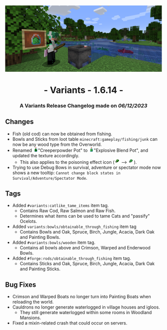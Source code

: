![Additions and Changes from 1.6.14](ChangelogPhoto.png)

# <center>- Variants - 1.6.14 -</center>
### <center>A Variants Release Changelog made on *06/12/2023*</center>

## Changes
- Fish (old cod) can now be obtained from fishing.
- Bowls and Sticks from loot table ```minecraft:gameplay/fishing/junk``` can now be any wood type from the Overworld.
- Renamed ![A](Assets/creeper_powder_pot_old.png)"Creeperpowder Pot" to ![A](Assets/creeper_powder_pot_new.png)"Explosive Blend Pot", and updated the texture accordingly.
  - This also applies to the poisoning effect icon (![A](Assets/creeper_powder_poisoning_old.png) --> ![A](Assets/creeper_powder_poisoning_new.png)).
- Trying to use Debug Bows in survival, adventure or spectator mode now shows a new tooltip: ```Cannot change block states in Survival/Adventure/Spectator Mode```.

## Tags
- Added ```#variants:catlike_tame_items``` item tag.
    - Contains Raw Cod, Raw Salmon and Raw Fish.
    - Determines what items can be used to tame Cats and "passify" Ocelots.
- Added ```variants:bowls/obtainable_through_fishing``` item tag
  - Contains Bowls and Oak, Spruce, Birch, Jungle, Acacia, Dark Oak and Painting Bowls.
- Added ```#variants:bowls/wooden``` item tag.
  - Contains all bowls above and Crimson, Warped and Enderwood Bowls.
- Added ```#forge:rods/obtainable_through_fishing``` item tag.
  - Contains Sticks and Oak, Spruce, Birch, Jungle, Acacia, Dark Oak and Painting Sticks.

## Bug Fixes
- Crimson and Warped Boats no longer turn into Painting Boats when reloading the world.
- Cauldrons no longer generate waterlogged in village houses and igloos.
  - They still generate waterlogged within some rooms in Woodland Mansions.
- Fixed a mixin-related crash that could occur on servers.